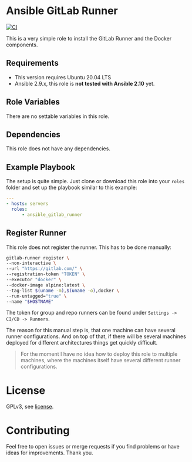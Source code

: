 # Ansible GitLab Runner

[![CI](https://github.com/akutschi/ansible_gitlab_runner/actions/workflows/ci.yml/badge.svg)](https://github.com/akutschi/ansible_gitlab_runner/actions/workflows/ci.yml)

This is a very simple role to install the GitLab Runner and the Docker components.

## Requirements

- This version requires Ubuntu 20.04 LTS
- Ansible 2.9.x, this role is **not tested with Ansible 2.10** yet.

## Role Variables

There are no settable variables in this role.

## Dependencies

This role does not have any dependencies.

## Example Playbook

The setup is quite simple.
Just clone or download this role into your `roles` folder and set up the playbook similar to this example:

```yml
---
- hosts: servers
  roles:
      - ansible_gitlab_runner
```

## Register Runner

This role does not register the runner. This has to be done manually:

```sh
gitlab-runner register \
--non-interactive \
--url "https://gitlab.com/" \
--registration-token "TOKEN" \
--executor "docker" \
--docker-image alpine:latest \
--tag-list $(uname -m),$(uname -o),docker \
--run-untagged="true" \
--name "$HOSTNAME"
```

The token for group and repo runners can be found under `Settings -> CI/CD -> Runners`. 

The reason for this manual step is, that one machine can have several runner configurations. 
And on top of that, if there will be several machines deployed for different architectures things get quickly difficult.

> For the moment I have no idea how to deploy this role to multiple machines, where the machines itself have several different runner configurations.

# License

GPLv3, see [license](./LICENSE).

# Contributing

Feel free to open issues or merge requests if you find problems or have ideas for improvements. Thank you.
